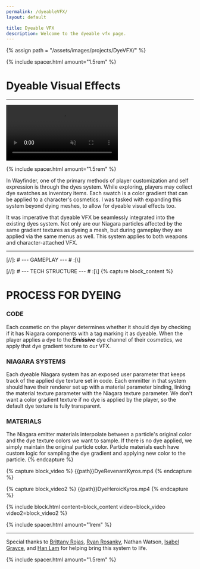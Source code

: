 ```yaml
---
permalink: /dyeableVFX/
layout: default

title: Dyeable VFX
description: Welcome to the dyeable vfx page.
---
```

{% assign path = "/assets/images/projects/DyeVFX/" %}

{% include spacer.html amount="1.5rem" %}

<h1 class="text-center lg:text-left">
	Dyeable Visual Effects
</h1>

---

<div class="content flex flex-column">
	<video class="border border-radius-lg" autoplay muted controls loop>
		<source src="{{path}}dyevfx_4k.mp4" type="video/mp4">
	</video>      
</div>

{% include spacer.html amount="1.5rem" %}

In Wayfinder, one of the primary methods of player customization and self expression is through the dyes system.
While exploring, players may collect dye swatches as inventory items. Each swatch is a color gradient that can
be applied to a character's cosmetics. I was tasked with expanding this system beyond dying meshes, to allow for
dyeable visual effects too. 

It was imperative that dyeable VFX be seamlessly integrated into the existing dyes system. Not only are our
Niagara particles affected by the same gradient textures as dyeing a mesh, but during gameplay they are applied
via the same menus as well. This system applies to both weapons and character-attached VFX.

--- 

[//]: # --- GAMEPLAY --- # :[\\]

[//]: # --- TECH STRUCTURE --- # :[\\]
{% capture block_content %}
# PROCESS FOR DYEING

### CODE
Each cosmetic on the player determines whether it should dye by checking if it has Niagara components with a tag marking it as dyeable.
When the player applies a dye to the ***Emissive*** dye channel of their cosmetics, we apply that dye gradient texture to our VFX. 

### NIAGARA SYSTEMS
Each dyeable Niagara system has an exposed user parameter that keeps track of the applied dye texture set in code. Each emmitter in that
system should have their renderer set up with a material parameter binding, linking the material texture parameter with the Niagara
texture parameter. We don't want a color gradient texture if no dye is applied by the player, so the default dye texture is fully transparent.

### MATERIALS
The Niagara emitter materials interpolate between a particle's original color and the dye texture colors we want to sample. If there is no
dye applied, we simply maintain the original particle color. Particle materials each have custom logic for sampling the dye gradient and
applying new color to the particle.
{% endcapture %}

{% capture block_video %}
{{path}}DyeRevenantKyros.mp4
{% endcapture %}

{% capture block_video2 %}
{{path}}DyeHeroicKyros.mp4
{% endcapture %}

{% include block.html content=block_content video=block_video video2=block_video2 %}

{% include spacer.html amount="1rem" %}

---

Special thanks to [Brittany Rojas](https://www.artstation.com/brittanyhein3d), [Ryan Rosanky](https://www.artstation.com/rosanky), Nathan Watson, 
[Isabel Grayce](https://www.artstation.com/isabelgrayce), and [Han Lam](https://www.artstation.com/hanromi) for helping bring this system to life. 

{% include spacer.html amount="1.5rem" %}